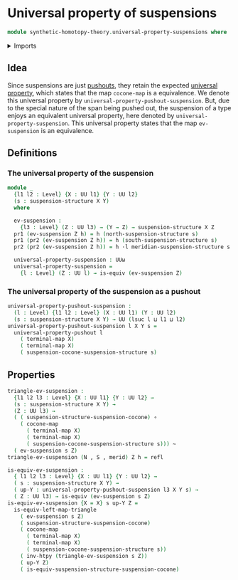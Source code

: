 # Universal property of suspensions

```agda
module synthetic-homotopy-theory.universal-property-suspensions where
```

<details><summary>Imports</summary>

```agda
open import foundation.constant-maps
open import foundation.dependent-pair-types
open import foundation.equivalences
open import foundation.function-types
open import foundation.homotopies
open import foundation.identity-types
open import foundation.unit-type
open import foundation.universe-levels
open import foundation.whiskering-homotopies-composition

open import synthetic-homotopy-theory.cocones-under-spans
open import synthetic-homotopy-theory.suspension-structures
open import synthetic-homotopy-theory.universal-property-pushouts
```

</details>

## Idea

Since suspensions are just [pushouts](synthetic-homotopy-theory.pushouts.md),
they retain the expected
[universal property](synthetic-homotopy-theory.universal-property-pushouts.md),
which states that the map `cocone-map` is a equivalence. We denote this
universal property by `universal-property-pushout-suspension`. But, due to the
special nature of the span being pushed out, the suspension of a type enjoys an
equivalent universal property, here denoted by `universal-property-suspension`.
This universal property states that the map `ev-suspension` is an equivalence.

## Definitions

### The universal property of the suspension

```agda
module _
  {l1 l2 : Level} {X : UU l1} {Y : UU l2}
  (s : suspension-structure X Y)
  where

  ev-suspension :
    {l3 : Level} (Z : UU l3) → (Y → Z) → suspension-structure X Z
  pr1 (ev-suspension Z h) = h (north-suspension-structure s)
  pr1 (pr2 (ev-suspension Z h)) = h (south-suspension-structure s)
  pr2 (pr2 (ev-suspension Z h)) = h ·l meridian-suspension-structure s

  universal-property-suspension : UUω
  universal-property-suspension =
    {l : Level} (Z : UU l) → is-equiv (ev-suspension Z)
```

### The universal property of the suspension as a pushout

```agda
universal-property-pushout-suspension :
  (l : Level) {l1 l2 : Level} (X : UU l1) (Y : UU l2)
  (s : suspension-structure X Y) → UU (lsuc l ⊔ l1 ⊔ l2)
universal-property-pushout-suspension l X Y s =
  universal-property-pushout l
    ( terminal-map X)
    ( terminal-map X)
    ( suspension-cocone-suspension-structure s)
```

## Properties

```agda
triangle-ev-suspension :
  {l1 l2 l3 : Level} {X : UU l1} {Y : UU l2} →
  (s : suspension-structure X Y) →
  (Z : UU l3) →
  ( ( suspension-structure-suspension-cocone) ∘
    ( cocone-map
      ( terminal-map X)
      ( terminal-map X)
      ( suspension-cocone-suspension-structure s))) ~
  ( ev-suspension s Z)
triangle-ev-suspension (N , S , merid) Z h = refl

is-equiv-ev-suspension :
  { l1 l2 l3 : Level} {X : UU l1} {Y : UU l2} →
  ( s : suspension-structure X Y) →
  ( up-Y : universal-property-pushout-suspension l3 X Y s) →
  ( Z : UU l3) → is-equiv (ev-suspension s Z)
is-equiv-ev-suspension {X = X} s up-Y Z =
  is-equiv-left-map-triangle
    ( ev-suspension s Z)
    ( suspension-structure-suspension-cocone)
    ( cocone-map
      ( terminal-map X)
      ( terminal-map X)
      ( suspension-cocone-suspension-structure s))
    ( inv-htpy (triangle-ev-suspension s Z))
    ( up-Y Z)
    ( is-equiv-suspension-structure-suspension-cocone)
```

